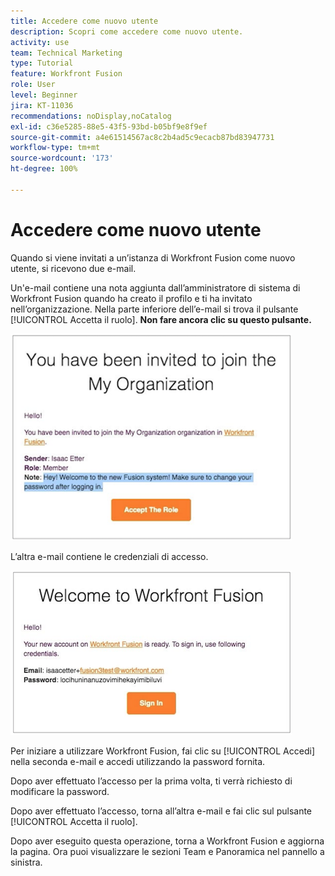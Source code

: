 ```yaml
---
title: Accedere come nuovo utente
description: Scopri come accedere come nuovo utente.
activity: use
team: Technical Marketing
type: Tutorial
feature: Workfront Fusion
role: User
level: Beginner
jira: KT-11036
recommendations: noDisplay,noCatalog
exl-id: c36e5285-88e5-43f5-93bd-b05bf9e8f9ef
source-git-commit: a4e61514567ac8c2b4ad5c9ecacb87bd83947731
workflow-type: tm+mt
source-wordcount: '173'
ht-degree: 100%

---
```


# Accedere come nuovo utente

Quando si viene invitati a un’istanza di Workfront Fusion come nuovo utente, si ricevono due e-mail.

Un&#39;e-mail contiene una nota aggiunta dall’amministratore di sistema di Workfront Fusion quando ha creato il profilo e ti ha invitato nell’organizzazione. Nella parte inferiore dell’e-mail si trova il pulsante [!UICONTROL Accetta il ruolo]. **Non fare ancora clic su questo pulsante.**

![Immagine dell’invito e-mail](assets/new-user-1.png)

L’altra e-mail contiene le credenziali di accesso.

![Immagine dell’invito e-mail](assets/new-user-2.png)

Per iniziare a utilizzare Workfront Fusion, fai clic su [!UICONTROL Accedi] nella seconda e-mail e accedi utilizzando la password fornita.

Dopo aver effettuato l’accesso per la prima volta, ti verrà richiesto di modificare la password.

Dopo aver effettuato l’accesso, torna all’altra e-mail e fai clic sul pulsante [!UICONTROL Accetta il ruolo].

Dopo aver eseguito questa operazione, torna a Workfront Fusion e aggiorna la pagina. Ora puoi visualizzare le sezioni Team e Panoramica nel pannello a sinistra.
